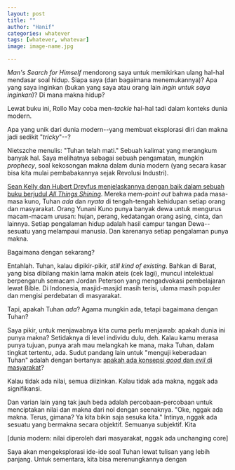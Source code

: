 ```yaml
---
layout: post
title: ""
author: "Hanif" 
categories: whatever
tags: [whatever, whatevar]
image: image-name.jpg

---
```


*Man's Search for Himself* mendorong saya untuk memikirkan ulang hal-hal mendasar soal hidup. Siapa saya (dan bagaimana menemukannya)? Apa yang saya inginkan (bukan yang saya atau orang lain *ingin untuk saya inginkan*)? Di mana makna hidup? 

Lewat buku ini, Rollo May coba men-*tackle* hal-hal tadi dalam konteks dunia modern. 

Apa yang unik dari dunia modern--yang membuat eksplorasi diri dan makna jadi sedikit "*tricky*"--?  

Nietszche menulis: "Tuhan telah mati." Sebuah kalimat yang merangkum banyak hal. Saya melihatnya sebagai sebuah pengamatan, mungkin *prophecy*, soal kekosongan makna dalam dunia modern (yang secara kasar bisa kita mulai pembabakannya sejak Revolusi Industri). 

[Sean Kelly dan Hubert Dreyfus menjelaskannya dengan baik dalam sebuah buku berjudul *All Things Shining*](https://hanifamin.medium.com/setelah-membaca-all-things-shining-karya-hubert-dreyfus-dan-sean-dorrance-kelly-782bb9170fef). Mereka mem-*point out* bahwa pada masa-masa kuno, Tuhan *ada* dan *nyata* di tengah-tengah kehidupan setiap orang dan masyarakat. Orang Yunani Kuno punya banyak dewa untuk mengurus macam-macam urusan: hujan, perang, kedatangan orang asing, cinta, dan lainnya. Setiap pengalaman hidup adalah hasil campur tangan Dewa--sesuatu yang melampaui manusia. Dan karenanya setiap pengalaman punya makna. 

Bagaimana dengan sekarang?

Entahlah. Tuhan, kalau dipikir-pikir, *still kind of existing*. Bahkan di Barat, yang bisa dibilang makin lama makin ateis (cek lagi), muncul intelektual berpengaruh semacam Jordan Peterson yang mengadvokasi pembelajaran lewat Bible. Di Indonesia, masjid-masjid masih terisi, ulama masih populer dan mengisi perdebatan di masyarakat. 

Tapi, apakah Tuhan *ada*? Agama mungkin ada, tetapi bagaimana dengan Tuhan?

Saya pikir, untuk menjawabnya kita cuma perlu menjawab: apakah dunia ini punya makna? Setidaknya di level individu dulu, deh. Kalau kamu merasa punya tujuan, punya arah mau melangkah ke mana, maka Tuhan, dalam tingkat tertentu, ada. Sudut pandang lain untuk "menguji keberadaan Tuhan" adalah dengan bertanya: [apakah ada konsepsi *good* dan *evil* di masyarakat](https://en.wikipedia.org/wiki/Demons_(Dostoevsky_novel))? 

Kalau tidak ada nilai, semua diizinkan. Kalau tidak ada makna, nggak ada signifikansi. 



Dan varian lain yang tak jauh beda adalah percobaan-percobaan untuk menciptakan nilai dan makna dari nol dengan seenaknya. "Oke, nggak ada makna. Terus, gimana? Ya kita bikin saja sesuka kita." Intinya, nggak ada sesuatu yang bermakna secara objektif. Semuanya subjektif. Kita 

[dunia modern: nilai diperoleh dari masyarakat, nggak ada unchanging core]

Saya akan mengeksplorasi ide-ide soal Tuhan lewat tulisan yang lebih panjang. Untuk sementara, kita bisa merenungkannya dengan 






